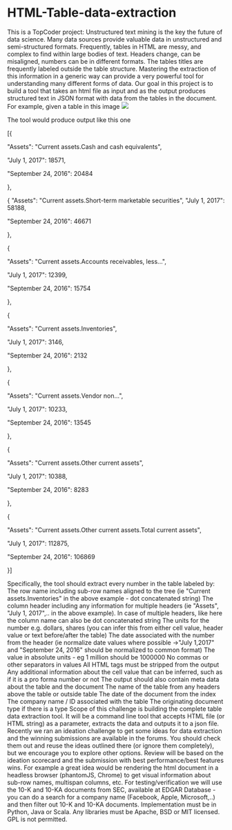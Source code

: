# HTML-Table-data-extraction
This is a TopCoder project: Unstructured text mining is the key the future of data science.  Many data sources provide valuable data in unstructured and semi-structured formats.  Frequently, tables in HTML are messy, and complex to find within large bodies of text.  Headers change, can be misaligned, numbers can be in different formats.   The tables titles are frequently labeled outside the table structure. Mastering the extraction of this information in a generic way can provide a very powerful tool for understanding many different forms of data.   Our goal in this project is to build a tool that takes an html file as input and as the output produces structured text in JSON format with data from the tables in the document. For example, given a table in this image
<img src="http://pokit.org/get/img/9bc0d326b25306d5fe5376bb417dfd9e.jpg" >

The tool would produce output like this one

[{

"Assets": "Current assets.Cash and cash equivalents",

"July 1, 2017": 18571,

"September 24, 2016": 20484

},

{
"Assets": "Current assets.Short-term marketable securities",
"July 1, 2017": 58188,

"September 24, 2016": 46671

},

{

"Assets": "Current assets.Accounts receivables, less...",

"July 1, 2017": 12399,

"September 24, 2016": 15754

},

{

"Assets": "Current assets.Inventories",

"July 1, 2017": 3146,

"September 24, 2016": 2132

},

{

"Assets": "Current assets.Vendor non...",

"July 1, 2017": 10233,

"September 24, 2016": 13545

},

{

"Assets": "Current assets.Other current assets",

"July 1, 2017": 10388,

"September 24, 2016": 8283

},

{

"Assets": "Current assets.Other current assets.Total current assets",

"July 1, 2017": 112875,

"September 24, 2016": 106869

}]
 

Specifically, the tool should extract every number in the table labeled by:
The row name including sub-row names aligned to the tree (ie "Current assets.Inventories" in the above example - dot concatenated string)
The column header including any information for multiple headers (ie "Assets", "July 1, 2017",.. in the above example). In case of multiple headers, like here the column name can also be dot concatenated string
The units for the number e.g. dollars, shares (you can infer this from either cell value, header value or text before/after the table)
The date associated with the number from the header (ie normalize date values where possible ->"July 1,2017" and "September 24, 2016" should be normalized to common format)
The value in absolute units  - eg 1 million should be 1000000
No commas or other separators in values
All HTML tags must be stripped from the output
Any additional information about the cell value that can be inferred, such as if it is a pro forma number or not
The output should also contain meta data about the table and the document
The name of the table from any headers above the table or outside table
The date of the document from the index
The company name / ID associated with the table
The originating document type if there is a type
Scope of this challenge is building the complete table data extraction tool. It will be a command line tool that accepts HTML file (or HTML string) as a parameter, extracts the data and outputs it to a json file. Recently we ran an ideation challenge to get some ideas for data extraction and the winning submissions are available in the forums. You should check them out and reuse the ideas outlined there (or ignore them completely), but we encourage you to explore other options. Review will be based on the ideation scorecard and the submission with best performance/best features wins. For example a great idea would be rendering the html document in a headless browser (phantomJS, Chrome) to get visual information about sub-row names, multispan columns, etc.
For testing/verification we will use the 10-K and 10-KA documents from SEC, available at EDGAR Database - you can do a search for a company name (Facebook, Apple, Microsoft,..) and then filter out 10-K and 10-KA documents.
Implementation must be in Python, Java or Scala. Any libraries must be Apache, BSD or MIT licensed. GPL is not permitted.
